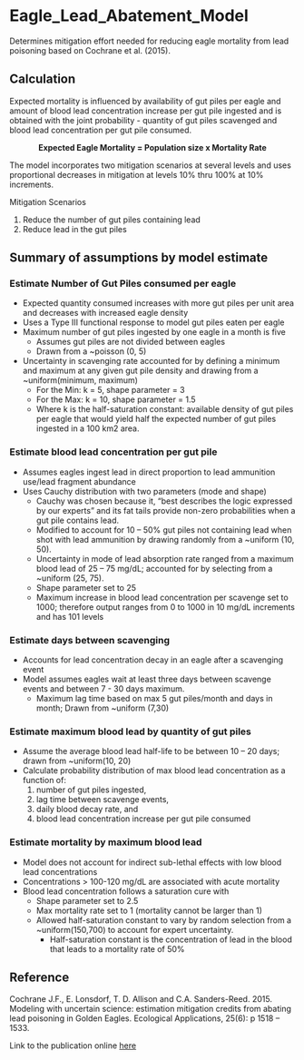 # Eagle_Lead_Abatement_Model
Determines mitigation effort needed for reducing eagle mortality from lead poisoning based on Cochrane et al. (2015).

## Calculation
Expected mortality is influenced by availability of gut piles per eagle and amount of blood lead concentration 
increase per gut pile ingested and is obtained with the joint probability - quantity of gut piles scavenged and blood 
lead concentration per gut pile consumed.

<p align="center">
	<b> Expected Eagle Mortality = Population size x Mortality Rate</b>
</p>

The model incorporates two mitigation scenarios at several levels and uses proportional decreases in mitigation at levels 10% thru 100% at 10% increments.

Mitigation Scenarios
1)	Reduce the number of gut piles containing lead
2)	Reduce lead in the gut piles


## Summary of assumptions by model estimate

### Estimate Number of Gut Piles consumed per eagle
- Expected quantity consumed increases with more gut piles per unit area and decreases with increased eagle density
- Uses a Type III functional response to model gut piles eaten per eagle
- Maximum number of gut piles ingested by one eagle in a month is five
  - Assumes gut piles are not divided between eagles
  - Drawn from a ~poisson (0, 5)
- Uncertainty in scavenging rate accounted for by defining a minimum and maximum at any given gut pile density and drawing from a ~uniform(minimum, maximum)
  - For the Min: k = 5, shape parameter = 3
  - For the Max: k = 10, shape parameter = 1.5
  - Where k is the half-saturation constant: available density of gut piles per eagle that would yield half the expected number of gut piles ingested in a 100 km2 area.

### Estimate blood lead concentration per gut pile
- Assumes eagles ingest lead in direct proportion to lead ammunition use/lead fragment abundance
- Uses Cauchy distribution with two parameters (mode and shape)
  - Cauchy was chosen because it, “best describes the logic expressed by our experts” and its fat tails provide non-zero probabilities when a gut pile contains lead.
  - Modified to account for 10 – 50% gut piles not containing lead when shot with lead ammunition by drawing randomly from a ~uniform (10, 50).
  - Uncertainty in mode of lead absorption rate ranged from a maximum blood lead of 25 – 75 mg/dL; accounted for by selecting from a ~uniform (25, 75).
  - Shape parameter set to 25
  - Maximum increase in blood lead concentration per scavenge set to 1000; therefore output ranges from 0 to 1000 in 10 mg/dL increments and has 101 levels 

### Estimate days between scavenging
- Accounts for lead concentration decay in an eagle after a scavenging event
- Model assumes eagles wait at least three days between scavenge events and between 7 - 30 days maximum.
  - Maximum lag time based on max 5 gut piles/month and days in month; Drawn from ~uniform (7,30)

### Estimate maximum blood lead by quantity of gut piles
- Assume the average blood lead half-life to be between 10 – 20 days; drawn from ~uniform(10, 20)
- Calculate probability distribution of max blood lead concentration as a function of:
  1. number of gut piles ingested, 
  2. lag time between scavenge events, 
  3. daily blood decay rate, and 
  4. blood lead concentration increase per gut pile consumed

### Estimate mortality by maximum blood lead
- Model does not account for indirect sub-lethal effects with low blood lead concentrations
- Concentrations > 100-120 mg/dL are associated with acute mortality
- Blood lead concentration follows a saturation cure with 
  - Shape parameter set to 2.5
  - Max mortality rate set to 1 (mortality cannot be larger than 1)
  - Allowed half-saturation constant to vary by random selection from a ~uniform(150,700) to account for expert uncertainty.
    - Half-saturation constant is the concentration of lead in the blood that leads to a mortality rate of 50%

## Reference
Cochrane J.F., E. Lonsdorf, T. D. Allison and C.A. Sanders-Reed. 2015. Modeling with 
uncertain science: estimation mitigation credits from abating lead poisoning in Golden 
Eagles. Ecological Applications, 25(6): p 1518 – 1533.

Link to the publication online [here](https://www.ncbi.nlm.nih.gov/pubmed/26552261)
